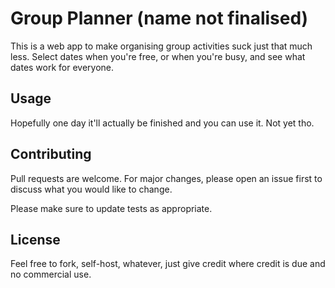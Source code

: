 # Group Planner (name not finalised)
This is a web app to make organising group activities suck just that much less. 
Select dates when you're free, or when you're busy, and see what dates work for everyone. 

## Usage

Hopefully one day it'll actually be finished and you can use it. Not yet tho. 

## Contributing
Pull requests are welcome. For major changes, please open an issue first to discuss what you would like to change.

Please make sure to update tests as appropriate.

## License
Feel free to fork, self-host, whatever, just give credit where credit is due and no commercial use. 